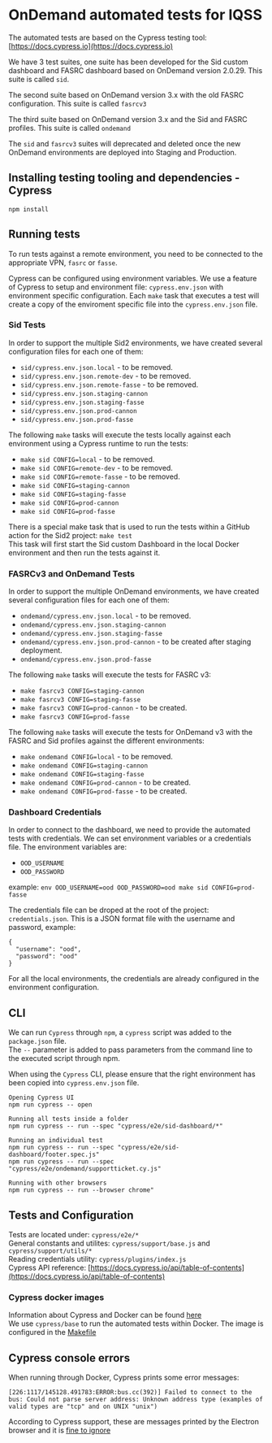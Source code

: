 # OnDemand automated tests for IQSS
The automated tests are based on the Cypress testing tool: [https://docs.cypress.io](https://docs.cypress.io)

We have 3 test suites, one suite has been developed for the Sid custom dashboard and FASRC dashboard based on OnDemand version 2.0.29. This suite is called `sid`.

The second suite based on OnDemand version 3.x with the old FASRC configuration. This suite is called `fasrcv3`

The third suite based on OnDemand version 3.x and the Sid and FASRC profiles. This suite is called `ondemand`

The `sid` and `fasrcv3` suites will deprecated and deleted once the new OnDemand environments are deployed into Staging and Production.

## Installing testing tooling and dependencies - Cypress
`npm install`

## Running tests
To run tests against a remote environment, you need to be connected to the appropriate VPN, `fasrc` or `fasse`.

Cypress can be configured using environment variables. We use a feature of Cypress to setup and environment file: `cypress.env.json` with environment specific configuration. Each `make` task that executes a test will create a copy of the enviroment specific file into the `cypress.env.json` file.

### Sid Tests
In order to support the multiple Sid2 environments, we have created several configuration files for each one of them:
 * `sid/cypress.env.json.local` - to be removed.
 * `sid/cypress.env.json.remote-dev` - to be removed.
 * `sid/cypress.env.json.remote-fasse` - to be removed.
 * `sid/cypress.env.json.staging-cannon`
 * `sid/cypress.env.json.staging-fasse`
 * `sid/cypress.env.json.prod-cannon`
 * `sid/cypress.env.json.prod-fasse`

 The following `make` tasks will execute the tests locally against each environment using a Cypress runtime to run the tests:
  * `make sid CONFIG=local` - to be removed.
  * `make sid CONFIG=remote-dev` - to be removed.
  * `make sid CONFIG=remote-fasse` - to be removed.
  * `make sid CONFIG=staging-cannon`
  * `make sid CONFIG=staging-fasse`
  * `make sid CONFIG=prod-cannon`
  * `make sid CONFIG=prod-fasse`

  There is a special make task that is used to run the tests within a GitHub action for the Sid2 project: `make test`  
  This task will first start the Sid custom Dashboard in the local Docker environment and then run the tests against it.

### FASRCv3 and OnDemand Tests
In order to support the multiple OnDemand environments, we have created several configuration files for each one of them:
 * `ondemand/cypress.env.json.local` - to be removed.
 * `ondemand/cypress.env.json.staging-cannon`
 * `ondemand/cypress.env.json.staging-fasse`
 * `ondemand/cypress.env.json.prod-cannon` - to be created after staging deployment.
 * `ondemand/cypress.env.json.prod-fasse`

The following `make` tasks will execute the tests for FASRC v3:
  * `make fasrcv3 CONFIG=staging-cannon`
  * `make fasrcv3 CONFIG=staging-fasse`
  * `make fasrcv3 CONFIG=prod-cannon` - to be created.
  * `make fasrcv3 CONFIG=prod-fasse`

The following `make` tasks will execute the tests for OnDemand v3 with the FASRC and Sid profiles against the different environments:
  * `make ondemand CONFIG=local` - to be removed.
  * `make ondemand CONFIG=staging-cannon`
  * `make ondemand CONFIG=staging-fasse`
  * `make ondemand CONFIG=prod-cannon` - to be created.
  * `make ondemand CONFIG=prod-fasse` - to be created.


### Dashboard Credentials
In order to connect to the dashboard, we need to provide the automated tests with credentials. We can set environment variables or a credentials file. The environment variables are:
 * `OOD_USERNAME`
 * `OOD_PASSWORD`

 example: `env OOD_USERNAME=ood OOD_PASSWORD=ood make sid CONFIG=prod-fasse`

 The credentials file can be droped at the root of the project: `credentials.json`. This is a JSON format file with the username and password, example:
```
{
  "username": "ood",
  "password": "ood"
}
```

For all the local environments, the credentials are already configured in the environment configuration.

## CLI
We can run `Cypress` through `npm`, a `cypress` script was added to the `package.json` file.  
The `--` parameter is added to pass parameters from the command line to the executed script through npm.

When using the `Cypress` CLI, please ensure that the right environment has been copied into `cypress.env.json` file.

```
Opening Cypress UI
npm run cypress -- open

Running all tests inside a folder
npm run cypress -- run --spec "cypress/e2e/sid-dashboard/*"

Running an individual test
npm run cypress -- run --spec "cypress/e2e/sid-dashboard/footer.spec.js"
npm run cypress -- run --spec "cypress/e2e/ondemand/supportticket.cy.js"

Running with other browsers
npm run cypress -- run --browser chrome"
```

## Tests and Configuration
Tests are located under: `cypress/e2e/*`  
General constants and utilites: `cypress/support/base.js` and `cypress/support/utils/*`  
Reading credentials utility: `cypress/plugins/index.js`  
Cypress API reference: [https://docs.cypress.io/api/table-of-contents](https://docs.cypress.io/api/table-of-contents)

### Cypress docker images
Information about Cypress and Docker can be found [here](https://docs.cypress.io/examples/examples/docker#Images)  
We use `cypress/base` to run the automated tests within Docker. The image is configured in the [Makefile](Makefile)

## Cypress console errors
When running through Docker, Cypress prints some error messages:
```
[226:1117/145128.491783:ERROR:bus.cc(392)] Failed to connect to the bus: Could not parse server address: Unknown address type (examples of valid types are "tcp" and on UNIX "unix")
```

According to Cypress support, these are messages printed by the Electron browser and it is [fine to ignore](https://github.com/cypress-io/cypress/issues/4925)
